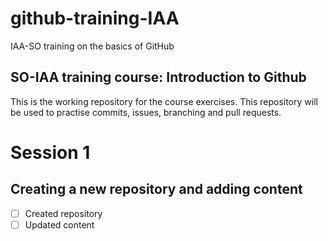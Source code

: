 # github-training-IAA
IAA-SO training on the basics of GitHub

## SO-IAA training course: Introduction to Github

This is the working repository for the course exercises.
This repository will be used to practise commits, issues, branching and pull requests. 

# Session 1

## Creating a new repository and adding content

- [ ] Created repository
- [ ] Updated content
